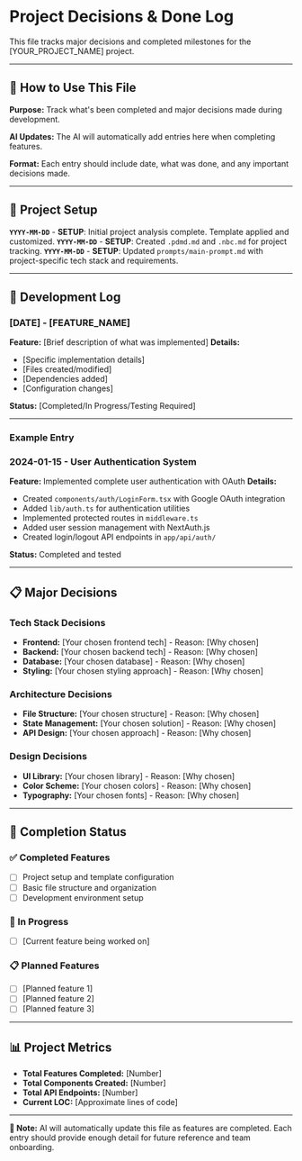 # Project Decisions & Done Log

This file tracks major decisions and completed milestones for the [YOUR_PROJECT_NAME] project.

---

## 📝 How to Use This File

**Purpose:** Track what's been completed and major decisions made during development.

**AI Updates:** The AI will automatically add entries here when completing features.

**Format:** Each entry should include date, what was done, and any important decisions made.

---

## 🎯 Project Setup

**`YYYY-MM-DD`** - **SETUP**: Initial project analysis complete. Template applied and customized.
**`YYYY-MM-DD`** - **SETUP**: Created `.pdmd.md` and `.nbc.md` for project tracking.
**`YYYY-MM-DD`** - **SETUP**: Updated `prompts/main-prompt.md` with project-specific tech stack and requirements.

---

## 🚀 Development Log

### [DATE] - [FEATURE_NAME]

**Feature:** [Brief description of what was implemented]
**Details:**

- [Specific implementation details]
- [Files created/modified]
- [Dependencies added]
- [Configuration changes]

**Status:** [Completed/In Progress/Testing Required]

---

### Example Entry

### 2024-01-15 - User Authentication System

**Feature:** Implemented complete user authentication with OAuth
**Details:**

- Created `components/auth/LoginForm.tsx` with Google OAuth integration
- Added `lib/auth.ts` for authentication utilities
- Implemented protected routes in `middleware.ts`
- Added user session management with NextAuth.js
- Created login/logout API endpoints in `app/api/auth/`

**Status:** Completed and tested

---

## 📋 Major Decisions

### Tech Stack Decisions

- **Frontend:** [Your chosen frontend tech] - Reason: [Why chosen]
- **Backend:** [Your chosen backend tech] - Reason: [Why chosen]
- **Database:** [Your chosen database] - Reason: [Why chosen]
- **Styling:** [Your chosen styling approach] - Reason: [Why chosen]

### Architecture Decisions

- **File Structure:** [Your chosen structure] - Reason: [Why chosen]
- **State Management:** [Your chosen solution] - Reason: [Why chosen]
- **API Design:** [Your chosen approach] - Reason: [Why chosen]

### Design Decisions

- **UI Library:** [Your chosen library] - Reason: [Why chosen]
- **Color Scheme:** [Your chosen colors] - Reason: [Why chosen]
- **Typography:** [Your chosen fonts] - Reason: [Why chosen]

---

## 🎯 Completion Status

### ✅ Completed Features

- [ ] Project setup and template configuration
- [ ] Basic file structure and organization
- [ ] Development environment setup

### 🚧 In Progress

- [ ] [Current feature being worked on]

### 📋 Planned Features

- [ ] [Planned feature 1]
- [ ] [Planned feature 2]
- [ ] [Planned feature 3]

---

## 📊 Project Metrics

- **Total Features Completed:** [Number]
- **Total Components Created:** [Number]
- **Total API Endpoints:** [Number]
- **Current LOC:** [Approximate lines of code]

---

**📝 Note:** AI will automatically update this file as features are completed. Each entry should provide enough detail for future reference and team onboarding.
